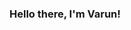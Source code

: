 ### Hello there, I'm Varun!

<!--
**varunkaarthik/varunkaarthik** is a ✨ _special_ ✨ repository because its `README.md` (this file) appears on your GitHub profile.

Here are some ideas to get you started:

- 🔭 I’m currently working on a CAD data extraction framework using OCC
- 🌱 I’m currently learning ...
- 👯 I’m looking to collaborate on ...
- 🤔 I’m looking for help with ...
- 💬 Ask me about filmmaking..

-->
